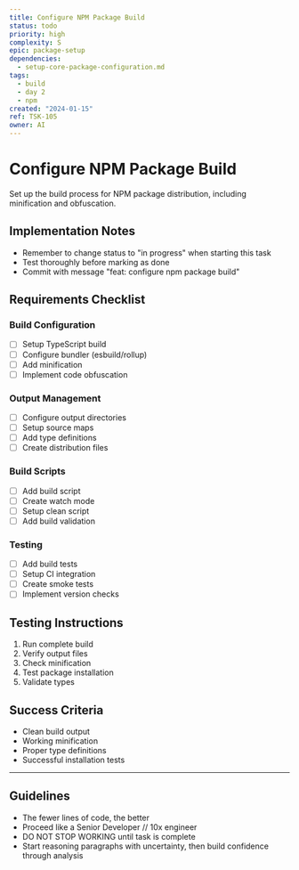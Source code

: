 ```yaml
---
title: Configure NPM Package Build
status: todo
priority: high
complexity: S
epic: package-setup
dependencies:
  - setup-core-package-configuration.md
tags:
  - build
  - day 2
  - npm
created: "2024-01-15"
ref: TSK-105
owner: AI
---
```


# Configure NPM Package Build

Set up the build process for NPM package distribution, including minification and obfuscation.

## Implementation Notes

- Remember to change status to "in progress" when starting this task
- Test thoroughly before marking as done
- Commit with message "feat: configure npm package build"

## Requirements Checklist

### Build Configuration

- [ ] Setup TypeScript build
- [ ] Configure bundler (esbuild/rollup)
- [ ] Add minification
- [ ] Implement code obfuscation

### Output Management

- [ ] Configure output directories
- [ ] Setup source maps
- [ ] Add type definitions
- [ ] Create distribution files

### Build Scripts

- [ ] Add build script
- [ ] Create watch mode
- [ ] Setup clean script
- [ ] Add build validation

### Testing

- [ ] Add build tests
- [ ] Setup CI integration
- [ ] Create smoke tests
- [ ] Implement version checks

## Testing Instructions

1. Run complete build
2. Verify output files
3. Check minification
4. Test package installation
5. Validate types

## Success Criteria

- Clean build output
- Working minification
- Proper type definitions
- Successful installation tests

---

## Guidelines

- The fewer lines of code, the better
- Proceed like a Senior Developer // 10x engineer
- DO NOT STOP WORKING until task is complete
- Start reasoning paragraphs with uncertainty, then build confidence through analysis
